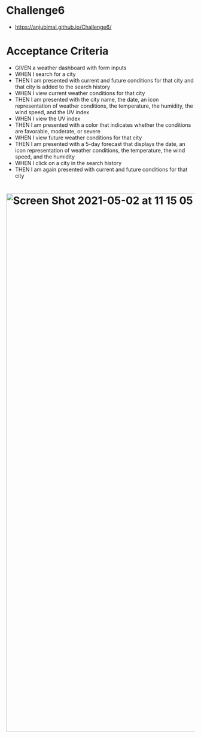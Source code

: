 # Challenge6

* https://anjubimal.github.io/Challenge6/


# Acceptance Criteria
* GIVEN a weather dashboard with form inputs
* WHEN I search for a city
* THEN I am presented with current and future conditions for that city and that city is added to the search history
* WHEN I view current weather conditions for that city
* THEN I am presented with the city name, the date, an icon representation of weather conditions, the temperature, the humidity, the wind speed, and the UV index
* WHEN I view the UV index
* THEN I am presented with a color that indicates whether the conditions are favorable, moderate, or severe
* WHEN I view future weather conditions for that city
* THEN I am presented with a 5-day forecast that displays the date, an icon representation of weather conditions, the temperature, the wind speed, and the humidity
* WHEN I click on a city in the search history
* THEN I am again presented with current and future conditions for that city


# <img width="1440" alt="Screen Shot 2021-05-02 at 11 15 05 PM" src="https://user-images.githubusercontent.com/43347674/116838452-6274c600-ab9c-11eb-8c69-27e2bbd21d06.png">
